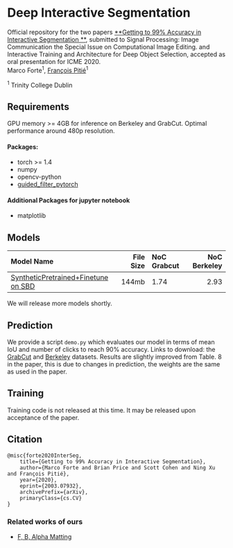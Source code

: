 # Deep Interactive Segmentation

Official repository for the two papers [**Getting to 99% Accuracy in Interactive Segmentation
**](https://arxiv.org/abs/2003.07932), submitted to Signal Processing: Image Communication the Special Issue on Computational Image Editing. 
and  
Interactive Training and Architecture for Deep Object Selection, accepted as oral presentation for ICME 2020.  
Marco Forte<sup>1</sup>, [François Pitié](https://francois.pitie.net/)<sup>1</sup>  

<sup>1</sup> Trinity College Dublin


## Requirements
GPU memory >= 4GB for inference on Berkeley and GrabCut. Optimal performance around 480p resolution.

#### Packages:
- torch >= 1.4
- numpy
- opencv-python
- [guided_filter_pytorch](https://pypi.org/project/guided-filter-pytorch/)
#### Additional Packages for jupyter notebook
- matplotlib


## Models
| Model Name  |     File Size   | NoC Grabcut  | NoC Berkeley |
| :------------- |------------:| :-----|----:|
| [SyntheticPretrained+Finetune on SBD](https://drive.google.com/file/d/1nJMTXSlprm5FQaQA5gfyU8CbSEX8ghzJ/view?usp=sharing)  | 144mb | 1.74 | 2.93  |
We will release more models shortly.


## Prediction 
We provide a script `demo.py` which evaluates our model in terms of mean IoU and number of clicks to reach 90% accuracy. Links to download: the [GrabCut](https://drive.google.com/open?id=1FFBH4vArby8alggT0SKjXPW7F8ShjXTp) and [Berkeley](https://drive.google.com/open?id=1atKWE4IY4FKFaNHsn-l7kbEo8T2z3MPx) datasets. Results are slightly improved from Table. 8 in the paper, this is due to changes in prediction, the weights are the same as used in the paper.


## Training
Training code is not released at this time. It may be released upon acceptance of the paper.

## Citation

```
@misc{forte2020InterSeg,
    title={Getting to 99% Accuracy in Interactive Segmentation},
    author={Marco Forte and Brian Price and Scott Cohen and Ning Xu and François Pitié},
    year={2020},
    eprint={2003.07932},
    archivePrefix={arXiv},
    primaryClass={cs.CV}
}
```
### Related works of ours
 - [F, B, Alpha Matting](https://github.com/MarcoForte/FBA-Matting)
